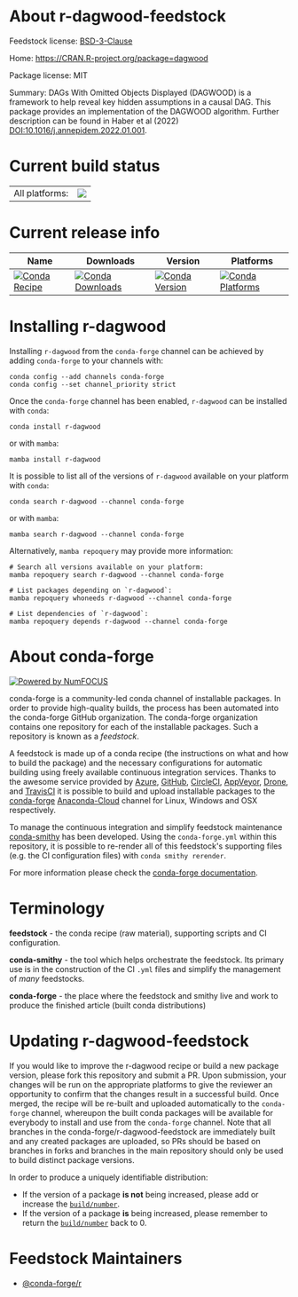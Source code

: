 About r-dagwood-feedstock
=========================

Feedstock license: [BSD-3-Clause](https://github.com/conda-forge/r-dagwood-feedstock/blob/main/LICENSE.txt)

Home: https://CRAN.R-project.org/package=dagwood

Package license: MIT

Summary: DAGs With Omitted Objects Displayed (DAGWOOD) is a framework to help reveal key hidden assumptions in a causal DAG. This package provides an implementation of the DAGWOOD algorithm. Further description can be found in Haber et al (2022) <DOI:10.1016/j.annepidem.2022.01.001>.

Current build status
====================


<table><tr><td>All platforms:</td>
    <td>
      <a href="https://dev.azure.com/conda-forge/feedstock-builds/_build/latest?definitionId=16721&branchName=main">
        <img src="https://dev.azure.com/conda-forge/feedstock-builds/_apis/build/status/r-dagwood-feedstock?branchName=main">
      </a>
    </td>
  </tr>
</table>

Current release info
====================

| Name | Downloads | Version | Platforms |
| --- | --- | --- | --- |
| [![Conda Recipe](https://img.shields.io/badge/recipe-r--dagwood-green.svg)](https://anaconda.org/conda-forge/r-dagwood) | [![Conda Downloads](https://img.shields.io/conda/dn/conda-forge/r-dagwood.svg)](https://anaconda.org/conda-forge/r-dagwood) | [![Conda Version](https://img.shields.io/conda/vn/conda-forge/r-dagwood.svg)](https://anaconda.org/conda-forge/r-dagwood) | [![Conda Platforms](https://img.shields.io/conda/pn/conda-forge/r-dagwood.svg)](https://anaconda.org/conda-forge/r-dagwood) |

Installing r-dagwood
====================

Installing `r-dagwood` from the `conda-forge` channel can be achieved by adding `conda-forge` to your channels with:

```
conda config --add channels conda-forge
conda config --set channel_priority strict
```

Once the `conda-forge` channel has been enabled, `r-dagwood` can be installed with `conda`:

```
conda install r-dagwood
```

or with `mamba`:

```
mamba install r-dagwood
```

It is possible to list all of the versions of `r-dagwood` available on your platform with `conda`:

```
conda search r-dagwood --channel conda-forge
```

or with `mamba`:

```
mamba search r-dagwood --channel conda-forge
```

Alternatively, `mamba repoquery` may provide more information:

```
# Search all versions available on your platform:
mamba repoquery search r-dagwood --channel conda-forge

# List packages depending on `r-dagwood`:
mamba repoquery whoneeds r-dagwood --channel conda-forge

# List dependencies of `r-dagwood`:
mamba repoquery depends r-dagwood --channel conda-forge
```


About conda-forge
=================

[![Powered by
NumFOCUS](https://img.shields.io/badge/powered%20by-NumFOCUS-orange.svg?style=flat&colorA=E1523D&colorB=007D8A)](https://numfocus.org)

conda-forge is a community-led conda channel of installable packages.
In order to provide high-quality builds, the process has been automated into the
conda-forge GitHub organization. The conda-forge organization contains one repository
for each of the installable packages. Such a repository is known as a *feedstock*.

A feedstock is made up of a conda recipe (the instructions on what and how to build
the package) and the necessary configurations for automatic building using freely
available continuous integration services. Thanks to the awesome service provided by
[Azure](https://azure.microsoft.com/en-us/services/devops/), [GitHub](https://github.com/),
[CircleCI](https://circleci.com/), [AppVeyor](https://www.appveyor.com/),
[Drone](https://cloud.drone.io/welcome), and [TravisCI](https://travis-ci.com/)
it is possible to build and upload installable packages to the
[conda-forge](https://anaconda.org/conda-forge) [Anaconda-Cloud](https://anaconda.org/)
channel for Linux, Windows and OSX respectively.

To manage the continuous integration and simplify feedstock maintenance
[conda-smithy](https://github.com/conda-forge/conda-smithy) has been developed.
Using the ``conda-forge.yml`` within this repository, it is possible to re-render all of
this feedstock's supporting files (e.g. the CI configuration files) with ``conda smithy rerender``.

For more information please check the [conda-forge documentation](https://conda-forge.org/docs/).

Terminology
===========

**feedstock** - the conda recipe (raw material), supporting scripts and CI configuration.

**conda-smithy** - the tool which helps orchestrate the feedstock.
                   Its primary use is in the construction of the CI ``.yml`` files
                   and simplify the management of *many* feedstocks.

**conda-forge** - the place where the feedstock and smithy live and work to
                  produce the finished article (built conda distributions)


Updating r-dagwood-feedstock
============================

If you would like to improve the r-dagwood recipe or build a new
package version, please fork this repository and submit a PR. Upon submission,
your changes will be run on the appropriate platforms to give the reviewer an
opportunity to confirm that the changes result in a successful build. Once
merged, the recipe will be re-built and uploaded automatically to the
`conda-forge` channel, whereupon the built conda packages will be available for
everybody to install and use from the `conda-forge` channel.
Note that all branches in the conda-forge/r-dagwood-feedstock are
immediately built and any created packages are uploaded, so PRs should be based
on branches in forks and branches in the main repository should only be used to
build distinct package versions.

In order to produce a uniquely identifiable distribution:
 * If the version of a package **is not** being increased, please add or increase
   the [``build/number``](https://docs.conda.io/projects/conda-build/en/latest/resources/define-metadata.html#build-number-and-string).
 * If the version of a package **is** being increased, please remember to return
   the [``build/number``](https://docs.conda.io/projects/conda-build/en/latest/resources/define-metadata.html#build-number-and-string)
   back to 0.

Feedstock Maintainers
=====================

* [@conda-forge/r](https://github.com/conda-forge/r/)

